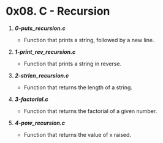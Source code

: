 # 0x08. C - Recursion

1. ***0-puts_recursion.c***
   - Function that prints a string, followed by a new line.

2. ***1-print_rev_recursion.c***
   - Function that prints a string in reverse.

3. ***2-strlen_recursion.c***
   - Function that returns the length of a string.

4. ***3-factorial.c***
   - Function that returns the factorial of a given number.

5. ***4-pow_recursion.c***
   - Function that returns the value of x raised.

